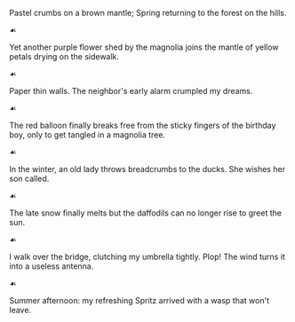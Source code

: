 Pastel crumbs on a brown mantle;
Spring returning to the forest
on the hills.

☙

Yet another purple flower shed by the magnolia
joins the mantle of yellow petals drying on the sidewalk.

☙

Paper thin walls.
The neighbor's early alarm crumpled my dreams.

☙

The red balloon finally breaks free
from the sticky fingers of the birthday boy,
only to get tangled in a magnolia tree.

☙

In the winter, an old lady throws breadcrumbs to the ducks.
She wishes her son called.

☙

The late snow finally melts
but the daffodils can no longer rise
to greet the sun.

☙

I walk over the bridge, clutching my umbrella tightly.
Plop!
The wind turns it into a useless antenna.

☙

Summer afternoon:
my refreshing Spritz arrived
with a wasp that won't leave.

